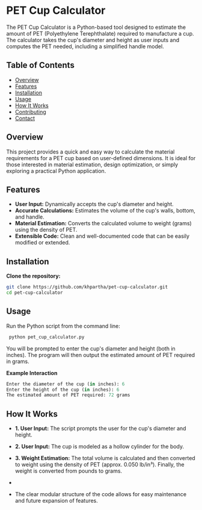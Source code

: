 # PET Cup Calculator

The PET Cup Calculator is a Python-based tool designed to estimate the amount of PET (Polyethylene Terephthalate) required to manufacture a cup. The calculator takes the cup's diameter and height as user inputs and computes the PET needed, including a simplified handle model.

## Table of Contents

- [Overview](#overview)
- [Features](#features)
- [Installation](#installation)
- [Usage](#usage)
- [How It Works](#how-it-works)
- [Contributing](#contributing)
- [Contact](#contact)

## Overview

This project provides a quick and easy way to calculate the material requirements for a PET cup based on user-defined dimensions. It is ideal for those interested in material estimation, design optimization, or simply exploring a practical Python application.

## Features

- **User Input:** Dynamically accepts the cup's diameter and height.
- **Accurate Calculations:** Estimates the volume of the cup's walls, bottom, and handle.
- **Material Estimation:** Converts the calculated volume to weight (grams) using the density of PET.
- **Extensible Code:** Clean and well-documented code that can be easily modified or extended.

## Installation

 **Clone the repository:**

   ```bash
   git clone https://github.com/khpartha/pet-cup-calculator.git
   cd pet-cup-calculator
``` 
## Usage
Run the Python script from the command line:

 ```bash
  python pet_cup_calculator.py
```

You will be prompted to enter the cup's diameter and height (both in inches). The program will then output the estimated amount of PET required in grams.

**Example Interaction**
 ```python
Enter the diameter of the cup (in inches): 6
Enter the height of the cup (in inches): 6
The estimated amount of PET required: 72 grams
```
## How It Works
- **1. User Input:** The script prompts the user for the cup's diameter and height. 
- **2. User Input:** The cup is modeled as a hollow cylinder for the body.
   
- **3. Weight Estimation:** The total volume is calculated and then converted to weight using the density of PET (approx. 0.050 lb/in³).
Finally, the weight is converted from pounds to grams.
- 
- The clear modular structure of the code allows for easy maintenance and future expansion of features.




